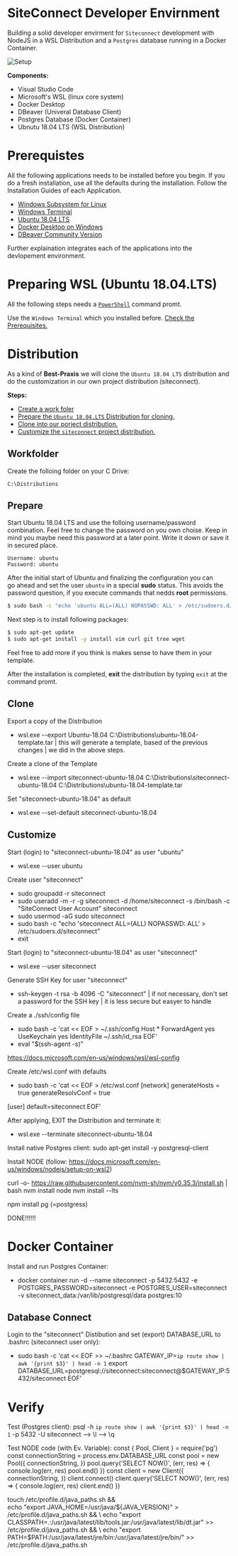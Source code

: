 # SiteConnect Developer Envirnment

Building a solid developer envirment for ```Siteconnect``` development 
with NodeJS in a WSL Distribution and a ```Postgres``` database running in a
Docker Container.

![Setup](https://lucid.app/publicSegments/view/74aff30f-a632-4245-b004-4338cb8d9fcc/image.png)

**Components:**

- Visual Studio Code
- Microsoft's WSL (linux core system)
- Docker Desktop
- DBeaver (Univeral Database Client)
- Postgres Database (Docker Container)
- Ubnutu 18.04 LTS (WSL Distribution)

# Prerequistes

All the following applications needs to be installed before you begin.
If you do a fresh installation, use all the defaults during the installation.
Follow the Installation Guides of each Application.

- [Windows Subsystem for Linux](https://docs.microsoft.com/en-us/windows/wsl/install-win10)
- [Windows Terminal](https://docs.microsoft.com/en-us/windows/terminal/get-started)
- [Ubuntu 18.04 LTS](https://www.microsoft.com/store/apps/9N9TNGVNDL3Q)
- [Docker Desktop on Windows](https://docs.docker.com/docker-for-windows/install/)
- [DBeaver Community Version](https://dbeaver.io)

Further explaination integrates each of the applications into the devlopement environment.

# Preparing WSL (Ubuntu 18.04.LTS)

All the following steps needs a [```PowerShell```](https://www.digitalcitizen.life/ways-launch-powershell-windows-admin/) command promt.

Use the ```Windows Terminal``` which you installed before. [Check the Prerequisites.](#prerequsites)

# Distribution

As a kind of **Best-Praxis** we will clone the ```Ubuntu 18.04 LTS``` distribution
and do the customization in our own project distribution (siteconnect).

**Steps:**
- [Create a work foler](#workfolder)
- [Prepare the ```Ubuntu 18.04.LTS``` Distribution for cloning.](#prepare)
- [Clone into our porject distribution.](#clone)
- [Customize the ```siteconnect``` project distribution.](#customize)

## Workfolder

Create the folloing folder on your C Drive:

```bach
C:\Distributions
```
## Prepare

Start Ubuntu 18.04 LTS and use the folloing username/password combination.
Feel free to change the password on you own choise. Keep in mind you maybe
need this password at a later point. Write it down or save it in secured place.

```
Username: ubuntu
Password: ubuntu
````

After the initial start of Ubuntu and finalizing the configuration you can  
go ahead and set the user ```ubuntu``` in a special **sudo** status.
This avoids the password question, if you execute commands that nedds **root** permissions.

```bash
$ sudo bash -c "echo 'ubuntu ALL=(ALL) NOPASSWD: ALL' > /etc/sudoers.d/ubuntu"
```

Next step is to install following packages:

```bash
$ sudo apt-get update
$ sudo apt-get install -y install vim curl git tree wget 
```

Feel free to add more if you think is makes sense to have them in your template.

After the installation is completed, **exit** the distribution by typing ```exit``` at the command promt.

## Clone

Export a copy of the Distribution
- wsl.exe --export Ubuntu-18.04 C:\Distributions\ubuntu-18.04-template.tar
  | this will generate a template, based of the previous changes
  | we did in the above steps.

Create a clone of the Template
- wsl.exe --import siteconnect-ubuntu-18.04 C:\Distributions\siteconnect-ubuntu-18.04 C:\Distributions\ubuntu-18.04-template.tar

Set "siteconnect-ubuntu-18.04" as default
- wsl.exe --set-default siteconnect-ubuntu-18.04

## Customize

Start (login) to "siteconnect-ubuntu-18.04" as user "ubuntu"
- wsl.exe --user ubuntu

Create user "siteconnect"
- sudo groupadd -r siteconnect
- sudo useradd -m -r -g siteconnect -d /home/siteconnect -s /bin/bash -c "SiteConnect User Account" siteconnect
- sudo usermod -aG sudo siteconnect
- sudo bash -c "echo 'siteconnect ALL=(ALL) NOPASSWD: ALL' > /etc/sudoers.d/siteconnect"
- exit

Start (login) to "siteconnect-ubuntu-18.04" as user "siteconnect"
- wsl.exe --user siteconnect

Generate SSH Key for user "siteconnect"
- ssh-keygen -t rsa -b 4096 -C "siteconnect"
  | if not necessary, don't set a password for the SSH key
  | it is less secure but easyer to handle

Create a ./ssh/config file
- sudo bash -c 'cat << EOF > ~/.ssh/config
Host *
 ForwardAgent  yes
 UseKeychain yes
 IdentityFile ~/.ssh/id_rsa
EOF'
- eval "$(ssh-agent -s)"

https://docs.microsoft.com/en-us/windows/wsl/wsl-config

Create /etc/wsl.conf with defaults
- sudo bash -c 'cat << EOF > /etc/wsl.conf
[network]
generateHosts = true
generateResolvConf = true

[user]
default=siteconnect
EOF'

After applying, EXIT the Distribution and terminate it:
- wsl.exe --terminate siteconnect-ubuntu-18.04

Install native Postgres client:
sudo apt-get install -y postgresql-client

Install NODE (follow: https://docs.microsoft.com/en-us/windows/nodejs/setup-on-wsl2)

curl -o- https://raw.githubusercontent.com/nvm-sh/nvm/v0.35.3/install.sh | bash
nvm install node
nvm install --lts

npm install pg (=postgress)

DONE!!!!!!

# Docker Container

Install and run Postgres Container:
- docker container run -d --name siteconnect -p 5432:5432 -e POSTGRES_PASSWORD=siteconnect -e POSTGRES_USER=siteconnect -v siteconnect_data:/var/lib/postgresql/data postgres:10

## Database Connect

Login to the "siteconnect" Distibution and set (export) DATABASE_URL to .bashrc (siteconnect user only):
- sudo bash -c 'cat << EOF >> ~/.bashrc
GATEWAY_IP=`ip route show | awk '{print $3}' | head -n 1`
export DATABASE_URL=postgresql://siteconnect:siteconnect@$GATEWAY_IP:5432/siteconnect
EOF'

# Verify

Test (Postgres client):
psql -h `ip route show | awk '{print $3}' | head -n 1` -p 5432 -U siteconnect
--> \l
--> \q

Test NODE code (with Ev. Variable):
const { Pool, Client } = require('pg')
const connectionString = process.env.DATABASE_URL
const pool = new Pool({
  connectionString,
  })
  pool.query('SELECT NOW()', (err, res) => {
    console.log(err, res)
      pool.end()
      })
      const client = new Client({
        connectionString,
})
client.connect()
client.query('SELECT NOW()', (err, res) => {
  console.log(err, res)
    client.end()
    })

touch /etc/profile.d/java_paths.sh && \
echo "export JAVA_HOME=/usr/java/${JAVA_VERSION}" > /etc/profile.d/java_paths.sh && \
echo "export CLASSPATH=.:/usr/java/latest/lib/tools.jar:/usr/java/latest/lib/dt.jar" >> /etc/profile.d/java_paths.sh && \
echo "export PATH=$PATH:/usr/java/latest/jre/bin:/usr/java/latest/jre/bin/" >> /etc/profile.d/java_paths.sh
